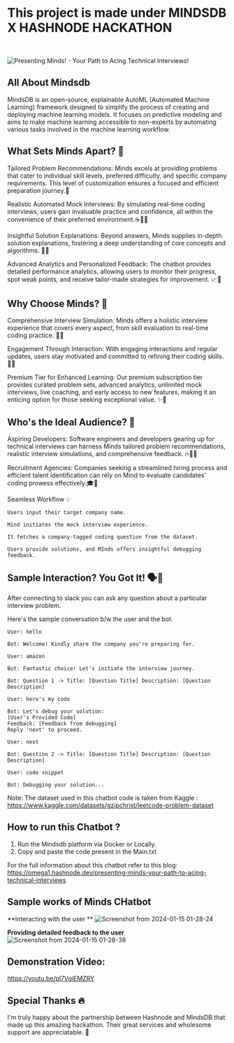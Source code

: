 # This  project is made under MINDSDB X HASHNODE HACKATHON

<br>

![Presenting Minds! - Your Path to Acing Technical Interviews!](https://github.com/Vikash-8090-Yadav/Minds/assets/85225156/cffab8eb-b1e5-4dcb-9e80-11e3312e06c0)

## All About Mindsdb

MindsDB is an open-source, explainable AutoML (Automated Machine Learning) framework designed to simplify the process of creating and deploying machine learning models. It focuses on predictive modeling and aims to make machine learning accessible to non-experts by automating various tasks involved in the machine learning workflow.


## What Sets Minds Apart? 🌟

Tailored Problem Recommendations: Minds excels at providing problems that cater to individual skill levels, preferred difficulty, and specific company requirements. This level of customization ensures a focused and efficient preparation journey.🎯

Realistic Automated Mock Interviews: By simulating real-time coding interviews, users gain invaluable practice and confidence, all within the convenience of their preferred environment.☕👩‍💻

Insightful Solution Explanations: Beyond answers, Minds supplies in-depth solution explanations, fostering a deep understanding of core concepts and algorithms. 🧠💡

Advanced Analytics and Personalized Feedback: The chatbot provides detailed performance analytics, allowing users to monitor their progress, spot weak points, and receive tailor-made strategies for improvement. 📈🚀

## Why Choose Minds? 🤔

Comprehensive Interview Simulation: Minds offers a holistic interview experience that covers every aspect, from skill evaluation to real-time coding practice. 💼💪

Engagement Through Interaction: With engaging interactions and regular updates, users stay motivated and committed to refining their coding skills.💬📅

Premium Tier for Enhanced Learning: Our premium subscription tier provides curated problem sets, advanced analytics, unlimited mock interviews, live coaching, and early access to new features, making it an enticing option for those seeking exceptional value. ✨🔑

## Who's the Ideal Audience? 🎯

Aspiring Developers: Software engineers and developers gearing up for technical interviews can harness Minds tailored problem recommendations, realistic interview simulations, and comprehensive feedback. 🔥👩‍💻

Recruitment Agencies: Companies seeking a streamlined hiring process and efficient talent identification can rely on Mind to evaluate candidates' coding prowess effectively.🎓🏢

Seamless Workflow 💡

```
Users input their target company name.

Mind initiates the mock interview experience.

It fetches a company-tagged coding question from the dataset.

Users provide solutions, and MInds offers insightful debugging feedback.
```

## Sample Interaction? You Got It! 🗣️💬

After connecting to slack you can ask any question about a particular interview problem.

Here's the sample conversation b/w the user and the bot.

```
User: hello

Bot: Welcome! Kindly share the company you're preparing for.

User: amazon

Bot: Fantastic choice! Let's initiate the interview journey.

Bot: Question 1 -> Title: [Question Title] Description: [Question Description]

User: here's my code

Bot: Let's debug your solution:
[User's Provided Code]
Feedback: [Feedback from debugging]
Reply 'next' to proceed.

User: next

Bot: Question 2 -> Title: [Question Title] Description: [Question Description]

User: code snippet

Bot: Debugging your solution...
```

Note: The dataset used in this chatbot code is taken from Kaggle : https://www.kaggle.com/datasets/gzipchrist/leetcode-problem-dataset
## How to run this Chatbot ?

1.  Run the Mindsdb platform via Docker or Locally.
2.  Copy and paste the code present in the Main.txt

For the full information about this chatbot refer to this blog: https://omega1.hashnode.dev/presenting-minds-your-path-to-acing-technical-interviews
## Sample works of Minds CHatbot

**Interacting with the user **
![Screenshot from 2024-01-15 01-28-24](https://github.com/Vikash-8090-Yadav/Minds/assets/85225156/b8487a5c-5656-4145-a39f-89305054042f)

**Providing detailed feedback to the user**
![Screenshot from 2024-01-15 01-28-38](https://github.com/Vikash-8090-Yadav/Minds/assets/85225156/4b002d43-476d-4288-9522-53d2a2e15385)

## Demonstration Video: 
https://youtu.be/pl7VgiEMZRY

## Special Thanks 🔥

I'm truly happy about the partnership between Hashnode and MindsDB that made up this amazing hackathon. Their great services and wholesome support are appreciatable. 🍺




